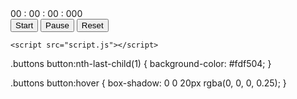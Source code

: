 <!DOCTYPE html>
<html lang="en">
<head>
    <meta charset="UTF-8">
    <meta http-equiv="X-UA-Compatible" content="IE=edge">
    <meta name="viewport" content="width=device-width, initial-scale=1.0">
    <title>Stopwatch</title>
    <link rel="stylesheet" href="style.css">
</head>
<body>
    <div class="container">
        <div class="timer-display">
            00 : 00 : 00 : 000
        </div>
        <div class="buttons">
            <button id="start-timer">Start</button>
            <button id="pause-timer">Pause</button>
            <button id="reset-timer">Reset</button>
        </div>
    </div>

    <script src="script.js"></script>
</body>
</html>

.buttons button:nth-last-child(1) {
    background-color: #fdf504;
}

.buttons button:hover {
    box-shadow: 0 0 20px rgba(0, 0, 0, 0.25);
}

